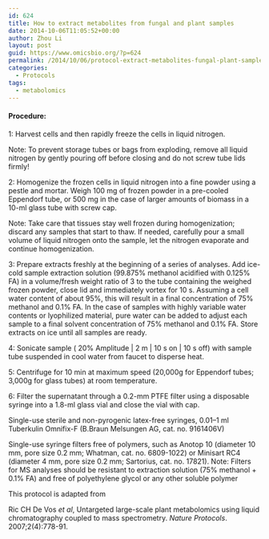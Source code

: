 ```yaml
---
id: 624
title: How to extract metabolites from fungal and plant samples
date: 2014-10-06T11:05:52+00:00
author: Zhou Li
layout: post
guid: https://www.omicsbio.org/?p=624
permalink: /2014/10/06/protocol-extract-metabolites-fungal-plant-samples/
categories:
  - Protocols
tags:
  - metabolomics
---
```

#### Procedure:

1: Harvest cells and then rapidly freeze the cells in liquid nitrogen.

Note: To prevent storage tubes or bags from exploding, remove all liquid nitrogen by gently pouring off before closing and do not screw tube lids firmly!

2: Homogenize the frozen cells in liquid nitrogen into a fine powder using a pestle and mortar. Weigh 100 mg of frozen powder in a pre-cooled Eppendorf tube, or 500 mg in the case of larger amounts of biomass in a 10-ml glass tube with screw cap.

Note: Take care that tissues stay well frozen during homogenization; discard any samples that start to thaw. If needed, carefully pour a small volume of liquid nitrogen onto the sample, let the nitrogen evaporate and continue homogenization.

3: Prepare extracts freshly at the beginning of a series of analyses. Add ice-cold sample extraction solution (99.875% methanol acidified with 0.125% FA) in a volume/fresh weight ratio of 3 to the tube containing the weighed frozen powder, close lid and immediately vortex for 10 s. Assuming a cell water content of about 95%, this will result in a final concentration of 75% methanol and 0.1% FA. In the case of samples with highly variable water contents or lyophilized material, pure water can be added to adjust each sample to a final solvent concentration of 75% methanol and 0.1% FA. Store extracts on ice until all samples are ready.

4: Sonicate sample ( 20% Amplitude | 2 m | 10 s on | 10 s off) with sample tube suspended in cool water from faucet to disperse heat.

5: Centrifuge for 10 min at maximum speed (20,000g for Eppendorf tubes; 3,000g for glass tubes) at room temperature.

6: Filter the supernatant through a 0.2-mm PTFE filter using a disposable syringe into a 1.8-ml glass vial and close the vial with cap.

Single-use sterile and non-pyrogenic latex-free syringes, 0.01–1 ml Tuberkulin Omnifix-F (B.Braun Melsungen AG, cat. no. 9161406V)

Single-use syringe filters free of polymers, such as Anotop 10 (diameter 10 mm, pore size 0.2 mm; Whatman, cat. no. 6809-1022) or Minisart RC4 (diameter 4 mm, pore size 0.2 mm; Sartorius, cat. no. 17821). Note: Filters for MS analyses should be resistant to extraction solution (75% methanol + 0.1% FA) and free of polyethylene glycol or any other soluble polymer

This protocol is adapted from

<div>
  <p>
    Ric CH De Vos <em>et al</em>, Untargeted large-scale plant metabolomics using liquid chromatography coupled to mass spectrometry.<em> Nature Protocols</em>.  2007;2(4):778-91.
  </p>
</div>

<div>
</div>
